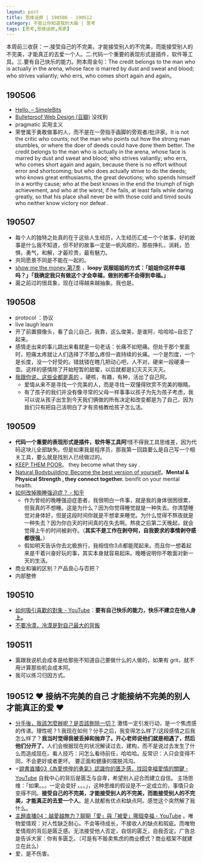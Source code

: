 ```yaml
---
layout: post
title: 思维话痨 | 190506 - 190512
category: 不能让你知道我的大脑 | 思考
tags: [思考,思维话痨,周更]
---
```

本周前三收获：一.接受自己的不完美，才能接受别人的不完美，而能接受别人的不完美，才能真正的去爱一个人。二.代码一个重要的表现形式是插件，软件等工具。三.要有自己快乐的能力。附本周金句：The credit belongs to the man who is actually in the arena, whose face is marred by dust and sweat and blood; who strives valiantly; who errs, who comes short again and again。

##  190506
- [Hello. – SimpleBits](http://simplebits.com/)
- [Bulletproof Web Design (豆瓣)](https://book.douban.com/subject/1428162/) 没找到
- pragmatic 实用主义
- 荣誉属于勇敢做事的人，而不是在一旁指手画脚的旁观者/批评家。It is not the critic who counts; not the man who points out how the strong man stumbles, or where the doer of deeds could have done them better. The credit belongs to the man who is actually in the arena, whose face is marred by dust and sweat and blood; who strives valiantly; who errs, who comes short again and again, because there is no effort without error and shortcoming; but who does actually strive to do the deeds; who knows great enthusiasms, the great devotions; who spends himself in a worthy cause; who at the best knows in the end the triumph of high achievement, and who at the worst, if he fails, at least fails while daring greatly, so that his place shall never be with those cold and timid souls who neither know victory nor defeat . 
      
##  190507
  - 每个人的独特之处真的在于这些人生经历，人生经历汇成一个个故事，好的故事是什么我不知道，但不好的故事一定是一帆风顺的，那些挣扎，消耗，恐惧，勇气，和解，才最珍贵，最有魅力。
  - 共同愿景不同是不能在一起的。
  - [show me the money 第7季](https://www.bilibili.com/video/av31905812/?p=10) ，**loopy 说服姐姐的方式：「姐姐你这样幸福吗？」「我确定我只有做这个才会幸福，做别的都不会得到幸福。」**
  - 菌之前过的很具象，现在过得越来越抽象。我也是。
  
## 190508
  - protocol ：协议
  - live laugh learn
  - 开了前置摄像头，看了会儿自己，我靠，这么俊美，是谁阿，哈哈哈~自恋了起来。
  - 感情走出来的事儿跳出来看就是一句老话：长痛不如短痛。但处于那个里面时，短痛太疼就让人们选择了不那么疼但一直持续的长痛。一个是烈度，一个是长度，没一个好受的。错就错在瞎几把动心吧，人不对，硬来一段硬凑一壶。这样的感情除了开始短暂的甜蜜，以后就都是幻灭灭灭灭灭。
  - [我跟你说，这些全都是真的](https://mp.weixin.qq.com/s/ggtdx9o2Y6IsXXacsUSloQ) 。硬核，有趣，有种，活出了自己阿。
    - 爱情从来不是寻找一个完美的人，而是寻找一双懂得欣赏不完美的眼睛。
    - 有了孩子的我们并没有像寻常的父母一样事事以孩子为先为孩子考虑，我可以说从孩子出生到今天我们俩做的所有决定和改变都是为了自己，因为我们只有把自己活明白了才有资格教给孩子怎么活。
    
##  190509
- **代码一个重要的表现形式是插件，软件等工具阿**!怪不得我工具思维差，因为代码这块儿全部缺失。但是如果我是程序员，那我第一回路要么是自己写一个相关工具，要么就是找别人已经做过的。
- [KEEP THEM POOR](https://www.youtube.com/watch?v=CyiZUl0re3k)。 they become what they say .
- [Natural Bodybuilding: Become the best version of yourself](https://www.youtube.com/watch?v=CR5krXHkr2I)。**Mental & Physical Strength , they connect together.** benifit on your mental health.
- [如何改掉晚睡强迫症？ - 知乎](https://www.zhihu.com/question/19761485)
   - 作为曾经的晚睡强迫症患者，我很明白一件事，就是我的身体很困很累，但我真的不想睡。这是为什么？因为你觉得睡觉就是一种失去。你清楚睡觉对身体好，但是这段时间你就是不想拿来睡觉。为什么觉得不熬夜就是一种失去？因为你白天的时间真的在失去啊。熬夜之后第二天晚起，就会觉得上午的时间被剥夺。（**其实不是工作在剥夺阿，自我要求的事情剥夺感都很强**。）
   - 假如明天告诉你去北极旅行，我相信你3点都能爬起来。而且你一想着起来是干着兴奋好玩的事，其实本身就容易起床。晚睡说明你不敢面对新一天的生活。
- 商业和骗的区别？产品良心与否把？
- 内部整修
    
##  190510
  - [如何吸引喜歡的對象 - YouTube](https://www.youtube.com/watch?v=rP6-Hlp-_Go)：**要有自己快乐的能力，快乐不建立在他人身上。**  
  - [不要冷漠，冷漠是對自己最大的背叛](https://www.youtube.com/watch?v=vO8uKBv6FnI)
  
##  190511
  - 菌跟我说机会成本是给那些不知道自己要做什么的人做的，如果有 grit，就不用计算那些机会成本阿。
  - 我可以练习归因方式。
  
##  190512 ❤️ 接纳不完美的自己 才能接纳不完美的别人 才能真正的爱 ❤️
- [分手後，我該怎麼辦呢？是否該刪除一切？](https://www.youtube.com/watch?v=90Th1dH4Byc&list=PLKhdFdaREj55xC-IsrFlmTWnUhiJV0BCH&index=2) 激情一定引发行动，是一个焦虑感的传递。理性呢？1.我现在如何？分手之后，我变得怎么样了/这段感情之后我怎么样了？**我当时觉得我被丢掉和抛弃了。开心老师说他们就是相遇了，然后他们分开了**。人们会根据现在的状况解读过去，建构，而不是说过去发生了什么而造成现在。看人技巧：问怎么看待前任，哈哈哈。反常识：人只会变得不同，不会更好或者更坏。 要正面和健康的摆脱鸿沟。
- ⭐️[說書直播03《為愛徬徨的勇氣》認識你的匱乏感，找回幸福愛情的關鍵 - YouTube](https://www.youtube.com/watch?v=W3Wgheqyzvo&list=PLKhdFdaREj55xC-IsrFlmTWnUhiJV0BCH&index=3) 自我中心的背后是匮乏与自卑，希望别人迎合而建立自信。 主场思维：「如果。。。一定会变好 。。。」，这种思维的假设是不一定成立的，事情只会变得不同。**接受自己的不完美，才能接受别人的不完美，而能接受别人的不完美，才能真正的去爱一个人**。是人就都有优点和缺点阿。感觉这个突然解了我什么。
- [主題直播04：越愛越無力？聊聊「愛」與「被愛」哪個幸福 - YouTube](https://www.youtube.com/watch?v=mfsnpTuWOwc) 。唯物爱情观：对人性缺乏耐心。不会等待成长，不接收人的缺点和瑕疵。而唯物爱情观的背后是匮乏感。无法接受他人否定，自信的匮乏，自我否定。广告总是告诉大家：你有多匮乏。（可是有不贩卖焦虑的商业模式？商业框架不就建立在此么）
- 爱，是不伤害。


